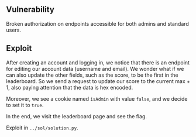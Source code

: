 Vulnerability
-------------

Broken authorization on endpoints accessible for both admins and standard users.

Exploit
-------

After creating an account and logging in, we notice that there is an endpoint for editing our account data (username and email). We wonder what if we can also update the other fields, such as the score, to be the first in the leaderboard. So we send a request to update our score to the current max + 1, also paying attention that the data is hex encoded.

Moreover, we see a cookie named `isAdmin` with value `false`, and we decide to set it to `true`.

In the end, we visit the leaderboard page and see the flag.

Exploit in `../sol/solution.py`.
